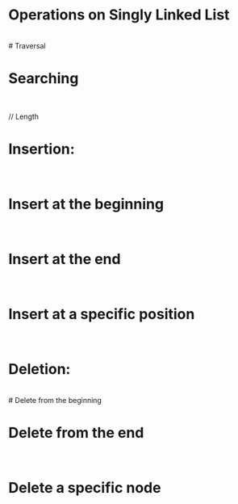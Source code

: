 # Operations on Singly Linked List
<br>
# Traversal
<br>

# Searching
<br>

// Length
<br>

# Insertion:
<br>

# Insert at the beginning
<br>

# Insert at the end
<br>

# Insert at a specific position
<br>

# Deletion:
<br>
# Delete from the beginning
<br>

# Delete from the end
<br>

# Delete a specific node